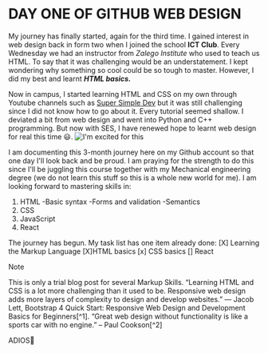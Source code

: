 # DAY ONE OF GITHUB WEB DESIGN
My journey has finally started, again for the third time. I gained interest in web design back in form two when I joined the school **ICT Club**. Every Wednesday we had an instructor from *Zalego Institute* who used to teach us HTML. To say that it was challenging would be an understatement. I kept wondering why something so cool could be so tough to master. However, I did my best and learnt ***HTML basics.*** 

Now in campus, I started learning HTML and CSS on my own through Youtube channels such as [Super Simple Dev](https://www.youtube.com/@SuperSimpleDev)  but it was still challenging since I did not know how to go about it. Every tutorial seemed shallow. I deviated a bit from web design and went into Python and C++ programming. But now with SES, I have renewed hope to learnt web design for real this time 😃.
![I'm excited for this](https://images.app.goo.gl/DsVDiQNsQJJ7c4WZ6)

I am documenting this 3-month journey here on my Github account so that one day I'll look back and be proud. I am praying for the strength to do this since I'll be juggling this course together with my Mechanical engineering degree (we do not learn this stuff so this is a whole new world for me). I am looking forward to mastering skills in:
1. HTML
   -Basic syntax
    -Forms and validation
     -Semantics
2. CSS
3. JavaScript
4. React

The journey has begun. My task list has one item already done:
[X] Learning the Markup Language
[X]HTML basics
[x] CSS basics
[] React

>[!NOTE]
>This is only a trial blog post for several Markup Skills.
 “Learning HTML and CSS is a lot more challenging than it used to be. Responsive web design adds more layers of complexity to design and develop websites.”
― Jacob Lett, Bootstrap 4 Quick Start: Responsive Web Design and Development Basics for Beginners[^1].
“Great web design without functionality is like a sports car with no engine.”
– Paul Cookson[^2]

ADIOS💙
